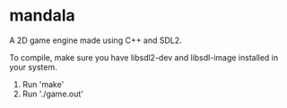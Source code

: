 # mandala
A 2D game engine made using C++ and SDL2.

To compile, make sure you have libsdl2-dev and libsdl-image installed in your system.
1. Run 'make'
2. Run './game.out'